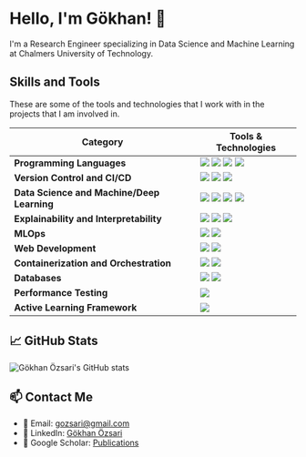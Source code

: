# Hello, I'm Gökhan! 👋

I'm a Research Engineer specializing in Data Science and Machine Learning at Chalmers University of Technology. 

## Skills and Tools
These are some of the tools and technologies that I work with in the projects that I am involved in.


| Category                               | Tools & Technologies                                                                                                                                                           |
|----------------------------------------|-------------------------------------------------------------------------------------------------------------------------------------------------------------------|
| **Programming Languages**              | ![](https://img.shields.io/badge/-Python-black?style=flat-square&logo=python) ![](https://img.shields.io/badge/-Java-black?style=flat-square&logo=java) ![](https://img.shields.io/badge/-C++-black?style=flat-square&logo=c%2B%2B) ![](https://img.shields.io/badge/-C-black?style=flat-square&logo=c) |
| **Version Control and CI/CD**          | ![](https://img.shields.io/badge/-Git-black?style=flat-square&logo=git) ![](https://img.shields.io/badge/-GitHub-black?style=flat-square&logo=github) ![](https://img.shields.io/badge/-GitHub_Actions-black?style=flat-square&logo=github-actions) |
| **Data Science and Machine/Deep Learning**  | ![](https://img.shields.io/badge/-Jupyter-black?style=flat-square&logo=jupyter) ![](https://img.shields.io/badge/-Scikit_learn-black?style=flat-square&logo=scikit-learn) ![](https://img.shields.io/badge/-PyTorch-black?style=flat-square&logo=pytorch) ![](https://img.shields.io/badge/-PyTorch_Geometric-black?style=flat-square&logo=pytorch) |
| **Explainability and Interpretability** | ![](https://img.shields.io/badge/-LIME-black?style=flat-square&logo=lime) ![](https://img.shields.io/badge/-SHAP-black?style=flat-square&logo=shap) ![](https://img.shields.io/badge/-Captum-black?style=flat-square&logo=pytorch) | 
| **MLOps**                              | ![](https://img.shields.io/badge/-WandB-black?style=flat-square&logo=wandb) ![](https://img.shields.io/badge/-MLflow-black?style=flat-square&logo=mlflow)                                               |
| **Web Development**                    | ![](https://img.shields.io/badge/-Flask-black?style=flat-square&logo=flask) ![](https://img.shields.io/badge/-Streamlit-black?style=flat-square&logo=streamlit)                                         |
| **Containerization and Orchestration** | ![](https://img.shields.io/badge/-Docker-black?style=flat-square&logo=docker) ![](https://img.shields.io/badge/-Ansible-black?style=flat-square&logo=ansible)                                            |
| **Databases**                          | ![](https://img.shields.io/badge/-SQL-black?style=flat-square&logo=sql) ![](https://img.shields.io/badge/-PostgreSQL-black?style=flat-square&logo=postgresql)                                            |
| **Performance Testing**                | ![](https://img.shields.io/badge/-Locust-black?style=flat-square&logo=locust)                                                                                     |
| **Active Learning Framework**          | ![](https://img.shields.io/badge/-modAL-black?style=flat-square&logo=modal)                                                                                       |



## 📈 GitHub Stats

![Gökhan Özsari's GitHub stats](https://github-readme-stats.vercel.app/api?username=gozsari&show_icons=true&theme=tokyonight)

## 📫 Contact Me
- 💌 Email: [gozsari@gmail.com](mailto:gozsari@gmail.com)
- 🔗 LinkedIn: [Gökhan Özsari](https://www.linkedin.com/in/gozsari)
- 📝 Google Scholar: [Publications](https://scholar.google.com/citations?user=4WdOLK8AAAAJ&hl=en&oi=ao)




